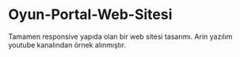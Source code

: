 # Oyun-Portal-Web-Sitesi

Tamamen responsive yapıda olan bir web sitesi tasarımı. Arin yazılım youtube kanalından örnek alınmıştır.
